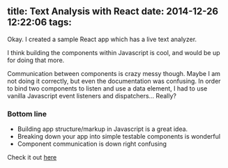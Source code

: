 title: Text Analysis with React
date: 2014-12-26 12:22:06
tags:
---

Okay. I created a sample React app which has a live text analyzer.

I think building the components within Javascript is cool, and would be up for doing that more.

Communication between components is crazy messy though. Maybe I am not doing it correctly, but even the documentation was confusing. In order to bind two components to listen and use a data element, I had to use vanilla Javascript event listeners and dispatchers… Really?

### Bottom line

- Building app structure/markup in Javascript is a great idea. 
- Breaking down your app into simple testable components is wonderful
- Component communication is down right confusing

Check it out [here](http://dijs.github.io/React-Text-Analysis/)